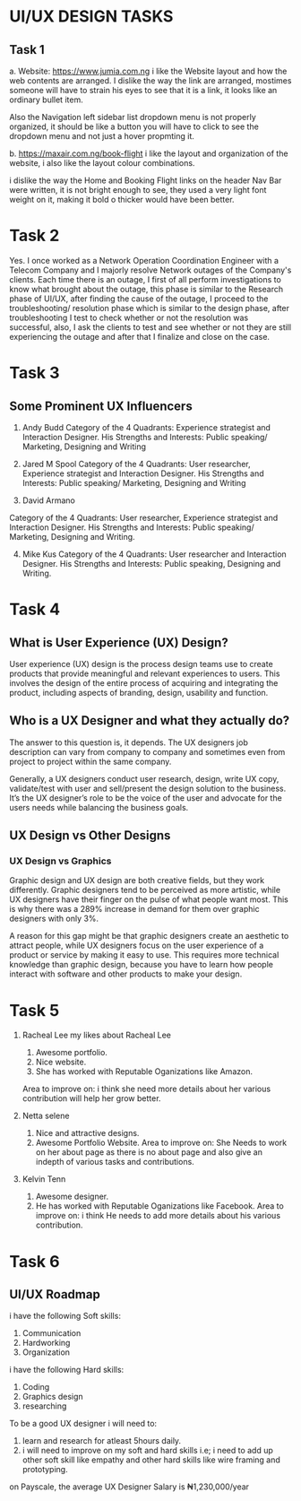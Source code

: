 # UI/UX DESIGN TASKS

## Task 1

a. Website: https://www.jumia.com.ng
i like the Website layout and how the web contents are arranged.
I dislike the way the link are arranged, mostimes someone will have to strain his eyes to see that it is a link, it looks like an ordinary bullet item.

Also the Navigation left sidebar list dropdown menu is not properly organized, it should be like a button you will have to click to see the dropdown menu and not just a hover propmting it.

b. https://maxair.com.ng/book-flight
i like the layout and organization of the website, i also like the layout colour combinations.

i dislike the way the Home and Booking Flight links on the header Nav Bar were written, it is not bright enough to see, they used a very light font weight on it, making it bold o thicker would have been better.

# Task 2

Yes.
I once worked as a Network Operation Coordination Engineer with a Telecom Company and I majorly resolve Network outages of the Company's clients.
Each time there is an outage, I first of all perform investigations to know what brought about the outage, this phase is similar to the Research phase of UI/UX, after finding the cause of the outage, I proceed to the troubleshooting/ resolution phase which is similar to the design phase, after troubleshooting I test to check whether or not the resolution was successful, also, I ask the clients to test and see whether or not they are still experiencing the outage and after that I finalize and close on the case.

# Task 3

## Some Prominent UX Influencers

1. Andy Budd
   Category of the 4 Quadrants: Experience strategist and Interaction Designer.
   His Strengths and Interests: Public speaking/ Marketing, Designing and Writing

2. Jared M Spool
   Category of the 4 Quadrants: User researcher, Experience strategist and Interaction Designer.
   His Strengths and Interests: Public speaking/ Marketing, Designing and Writing

3. David Armano

Category of the 4 Quadrants: User researcher, Experience strategist and Interaction Designer.
His Strengths and Interests: Public speaking/ Marketing, Designing and Writing.

4. Mike Kus
   Category of the 4 Quadrants: User researcher and Interaction Designer.
   His Strengths and Interests: Public speaking, Designing and Writing.

# Task 4

## What is User Experience (UX) Design?

User experience (UX) design is the process design teams use to create products that provide meaningful and relevant experiences to users. This involves the design of the entire process of acquiring and integrating the product, including aspects of branding, design, usability and function.

## Who is a UX Designer and what they actually do?

The answer to this question is, it depends. The UX designers job description can vary from company to company and sometimes even from project to project within the same company.

Generally, a UX designers conduct user research, design, write UX copy, validate/test with user and sell/present the design solution to the business. It’s the UX designer’s role to be the voice of the user and advocate for the users needs while balancing the business goals.

## UX Design vs Other Designs

### UX Design vs Graphics

Graphic design and UX design are both creative fields, but they work differently. Graphic designers tend to be perceived as more artistic, while UX designers have their finger on the pulse of what people want most. This is why there was a 289% increase in demand for them over graphic designers with only 3%.

A reason for this gap might be that graphic designers create an aesthetic to attract people, while UX designers focus on the user experience of a product or service by making it easy to use. This requires more technical knowledge than graphic design, because you have to learn how people interact with software and other products to make your design.

# Task 5

1. Racheal Lee
   my likes about Racheal Lee

   1. Awesome portfolio.
   2. Nice website.
   3. She has worked with Reputable Oganizations like Amazon.

   Area to improve on:
   i think she need more details about her various contribution will help her grow better.

2. Netta selene

   1. Nice and attractive designs.
   2. Awesome Portfolio Website.
      Area to improve on:
      She Needs to work on her about page as there is no about page and also give an indepth of various tasks and contributions.

3. Kelvin Tenn
   1. Awesome designer.
   2. He has worked with Reputable Oganizations like Facebook.
      Area to improve on:
      i think He needs to add more details about his various contribution.

# Task 6

## UI/UX Roadmap

i have the following Soft skills:

1. Communication
2. Hardworking
3. Organization

i have the following Hard skills:

1. Coding
2. Graphics design
3. researching

To be a good UX designer i will need to:

1. learn and research for atleast 5hours daily.
2. i will need to improve on my soft and hard skills i.e;
   i need to add up other soft skill like empathy and other hard skills like wire framing and prototyping.

on Payscale, the average UX Designer Salary is ₦1,230,000/year

